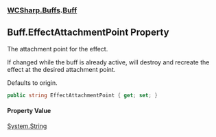 ### [WCSharp.Buffs](WCSharp.Buffs.md 'WCSharp.Buffs').[Buff](WCSharp.Buffs.Buff.md 'WCSharp.Buffs.Buff')

## Buff.EffectAttachmentPoint Property

The attachment point for the effect.  
  
If changed while the buff is already active, will destroy and recreate the effect at the desired attachment point.  
  
Defaults to origin.

```csharp
public string EffectAttachmentPoint { get; set; }
```

#### Property Value
[System.String](https://docs.microsoft.com/en-us/dotnet/api/System.String 'System.String')